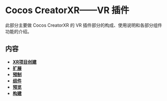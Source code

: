 # Cocos CreatorXR——VR 插件

此部分主要做 Cocos CreatorXR 的 VR 插件部分的构成、使用说明和各部分组件功能的介绍。

## 内容

- [**XR项目创建**](template.md)
- [**扩展**](extension.md)
- [**预制**](prefab.md)
- [**组件**](component.md)
- **[预览](preview.md)**
- [**构建**](build.md)
